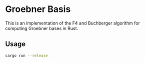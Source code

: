 # Groebner Basis

This is an implementation of the F4 and Buchberger algorithm for computing Groebner bases in Rust.

## Usage

```bash
cargo run --release
```